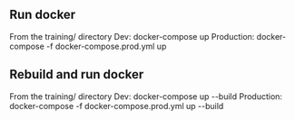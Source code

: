 ## Run docker
From the training/ directory
Dev: docker-compose up
Production: docker-compose -f docker-compose.prod.yml up

## Rebuild and run docker
From the training/ directory
Dev: docker-compose up --build
Production: docker-compose -f docker-compose.prod.yml up --build